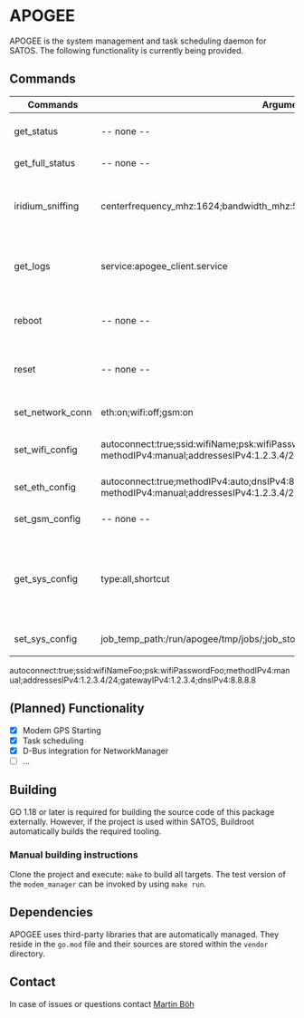 # APOGEE
APOGEE is the system management and task scheduling daemon for SATOS. The following functionality is currently being provided.

## Commands
| Commands         | Arguments                                 | Description                                          |
|------------------|-------------------------------------------|------------------------------------------------------|
| get_status       | -- none --                                | push a brief status into the db-entry of the device  |
| get_full_status  | -- none --                                | get a full status report file of the device          |
| iridium_sniffing | centerfrequency_mhz:1624;bandwidth_mhz:5;gain:14;if_gain:40;bb_gain:20 | perform a iridium sniffing with the given parameters (sample_rate = bandwidth) |
| get_logs         | service:apogee_client.service             | get the logs (since reboot) of the specified service (default: apogee_client.service) |
| reboot           | -- none --                                | carefully reboots the client system (currently not working) |
| reset            | -- none --                                | force reboots the client system (currently not working)    |
| set_network_conn | eth:on;wifi:off;gsm:on                    | turn on/off network interfaces (until reboot)        |
| set_wifi_config  | autoconnect:true;ssid:wifiName;psk:wifiPassword;methodIPv4:auto;dnsIPv4:8.8.8.8 <br> methodIPv4:manual;addressesIPv4:1.2.3.4/24;gatewayIPv4:1.2.3.4;dnsIPv4:8.8.8.8| set wifi-config (default setting) <br> (manual ipv4 config)|
| set_eth_config   | autoconnect:true;methodIPv4:auto;dnsIPv4:8.8.8.8 <br> methodIPv4:manual;addressesIPv4:1.2.3.4/24;gatewayIPv4:1.2.3.4;dnsIPv4:8.8.8.8| set ethernet-config (default setting) <br> (manual ipv4 config)|
| set_gsm_config   | -- none --                                |  (curretnly not working)                             |
| get_sys_config   | type:all,shortcut                         |  all (default): returns system configs. shortcut: same as 'all' but configs are returned as error-code (case of filesystem misconfiguration)|
| set_sys_config   | job_temp_path:/run/apogee/tmp/jobs/;job_storage_path:/data/jobs/;polling_interval:60s                               |  (curretnly not working)                             |
|                  |                                           |                                                      |

autoconnect:true;ssid:wifiNameFoo;psk:wifiPasswordFoo;methodIPv4:manual;addressesIPv4:1.2.3.4/24;gatewayIPv4:1.2.3.4;dnsIPv4:8.8.8.8

## (Planned) Functionality
- [x] Modem GPS Starting
- [x] Task scheduling
- [x] D-Bus integration for NetworkManager
- [ ] ...

## Building
GO 1.18 or later is required for building the source code of this package externally. However, if the project is used within SATOS, Buildroot automatically builds the required tooling.

### Manual building instructions
Clone the project and execute: `make` to build all targets. The test version of the `modem_manager` can be invoked by using `make run`.

## Dependencies
APOGEE uses third-party libraries that are automatically managed. 
They reside in the `go.mod` file and their sources are stored within the `vendor` directory.

## Contact
In case of issues or questions contact [Martin Böh](mailto:contact@martb.dev)
